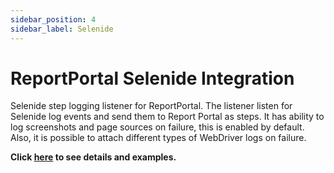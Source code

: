 ```yaml
---
sidebar_position: 4
sidebar_label: Selenide
---
```


# ReportPortal Selenide Integration

Selenide step logging listener for ReportPortal. The listener listen for Selenide log events and send them to Report Portal as steps. It has ability to log screenshots and page sources on failure, this is enabled by default. Also, it is possible to attach different types of WebDriver logs on failure.

**Click [here](https://github.com/reportportal/logger-java-selenide) to see details and examples.**
